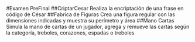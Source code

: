 #Examen PreFinal
##CriptarCesar
Realiza la encriptación de una frase en código de César
##Fabrica de Figuras
Crea una figura regular con las dimensiones indicadas y muestra su perímetro y área
##Mano Cartas
Simula la mano de cartas de un jugador, agrega y remueve las cartas según la categoría, treboles, corazones, espadas o treboles
